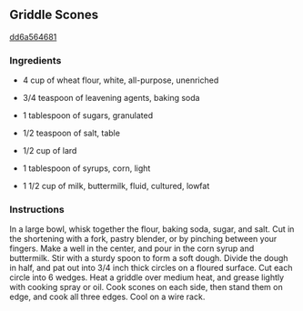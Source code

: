 ## Griddle Scones

[dd6a564681](http://allrecipes.com/recipe/griddle-scones/)

### Ingredients

 - 4 cup of wheat flour, white, all-purpose, unenriched

 - 3/4 teaspoon of leavening agents, baking soda

 - 1 tablespoon of sugars, granulated

 - 1/2 teaspoon of salt, table

 - 1/2 cup of lard

 - 1 tablespoon of syrups, corn, light

 - 1 1/2 cup of milk, buttermilk, fluid, cultured, lowfat

### Instructions

In a large bowl, whisk together the flour, baking soda, sugar, and salt. Cut in the shortening with a fork, pastry blender, or by pinching between your fingers. Make a well in the center, and pour in the corn syrup and buttermilk. Stir with a sturdy spoon to form a soft dough. Divide the dough in half, and pat out into 3/4 inch thick circles on a floured surface. Cut each circle into 6 wedges. Heat a griddle over medium heat, and grease lightly with cooking spray or oil. Cook scones on each side, then stand them on edge, and cook all three edges. Cool on a wire rack.